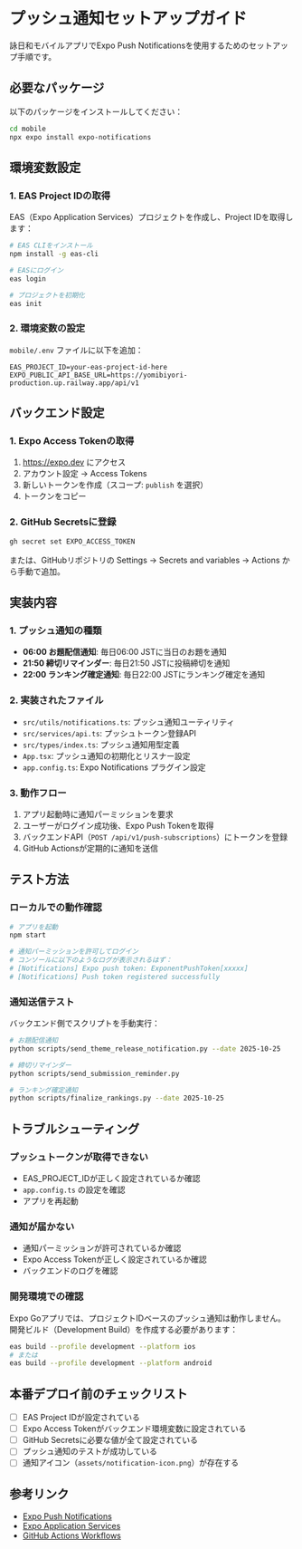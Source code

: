 # プッシュ通知セットアップガイド

詠日和モバイルアプリでExpo Push Notificationsを使用するためのセットアップ手順です。

## 必要なパッケージ

以下のパッケージをインストールしてください：

```bash
cd mobile
npx expo install expo-notifications
```

## 環境変数設定

### 1. EAS Project IDの取得

EAS（Expo Application Services）プロジェクトを作成し、Project IDを取得します：

```bash
# EAS CLIをインストール
npm install -g eas-cli

# EASにログイン
eas login

# プロジェクトを初期化
eas init
```

### 2. 環境変数の設定

`mobile/.env` ファイルに以下を追加：

```env
EAS_PROJECT_ID=your-eas-project-id-here
EXPO_PUBLIC_API_BASE_URL=https://yomibiyori-production.up.railway.app/api/v1
```

## バックエンド設定

### 1. Expo Access Tokenの取得

1. https://expo.dev にアクセス
2. アカウント設定 → Access Tokens
3. 新しいトークンを作成（スコープ: `publish` を選択）
4. トークンをコピー

### 2. GitHub Secretsに登録

```bash
gh secret set EXPO_ACCESS_TOKEN
```

または、GitHubリポジトリの Settings → Secrets and variables → Actions から手動で追加。

## 実装内容

### 1. プッシュ通知の種類

- **06:00 お題配信通知**: 毎日06:00 JSTに当日のお題を通知
- **21:50 締切リマインダー**: 毎日21:50 JSTに投稿締切を通知
- **22:00 ランキング確定通知**: 毎日22:00 JSTにランキング確定を通知

### 2. 実装されたファイル

- `src/utils/notifications.ts`: プッシュ通知ユーティリティ
- `src/services/api.ts`: プッシュトークン登録API
- `src/types/index.ts`: プッシュ通知用型定義
- `App.tsx`: プッシュ通知の初期化とリスナー設定
- `app.config.ts`: Expo Notifications プラグイン設定

### 3. 動作フロー

1. アプリ起動時に通知パーミッションを要求
2. ユーザーがログイン成功後、Expo Push Tokenを取得
3. バックエンドAPI（`POST /api/v1/push-subscriptions`）にトークンを登録
4. GitHub Actionsが定期的に通知を送信

## テスト方法

### ローカルでの動作確認

```bash
# アプリを起動
npm start

# 通知パーミッションを許可してログイン
# コンソールに以下のようなログが表示されるはず：
# [Notifications] Expo push token: ExponentPushToken[xxxxx]
# [Notifications] Push token registered successfully
```

### 通知送信テスト

バックエンド側でスクリプトを手動実行：

```bash
# お題配信通知
python scripts/send_theme_release_notification.py --date 2025-10-25

# 締切リマインダー
python scripts/send_submission_reminder.py

# ランキング確定通知
python scripts/finalize_rankings.py --date 2025-10-25
```

## トラブルシューティング

### プッシュトークンが取得できない

- EAS_PROJECT_IDが正しく設定されているか確認
- `app.config.ts` の設定を確認
- アプリを再起動

### 通知が届かない

- 通知パーミッションが許可されているか確認
- Expo Access Tokenが正しく設定されているか確認
- バックエンドのログを確認

### 開発環境での確認

Expo Goアプリでは、プロジェクトIDベースのプッシュ通知は動作しません。
開発ビルド（Development Build）を作成する必要があります：

```bash
eas build --profile development --platform ios
# または
eas build --profile development --platform android
```

## 本番デプロイ前のチェックリスト

- [ ] EAS Project IDが設定されている
- [ ] Expo Access Tokenがバックエンド環境変数に設定されている
- [ ] GitHub Secretsに必要な値が全て設定されている
- [ ] プッシュ通知のテストが成功している
- [ ] 通知アイコン（`assets/notification-icon.png`）が存在する

## 参考リンク

- [Expo Push Notifications](https://docs.expo.dev/push-notifications/overview/)
- [Expo Application Services](https://docs.expo.dev/eas/)
- [GitHub Actions Workflows](../.github/workflows/)
